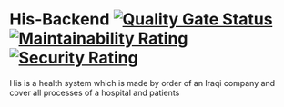 # His-Backend [![Quality Gate Status](https://sonarcloud.io/api/project_badges/measure?project=FarCodeHub_His-Backend&metric=alert_status)](https://sonarcloud.io/summary/new_code?id=FarCodeHub_His-Backend) [![Maintainability Rating](https://sonarcloud.io/api/project_badges/measure?project=FarCodeHub_His-Backend&metric=sqale_rating)](https://sonarcloud.io/summary/new_code?id=FarCodeHub_His-Backend) [![Security Rating](https://sonarcloud.io/api/project_badges/measure?project=FarCodeHub_His-Backend&metric=security_rating)](https://sonarcloud.io/summary/new_code?id=FarCodeHub_His-Backend)
His is a health system which is made by order of an Iraqi company and cover all processes of a hospital and patients

